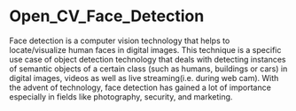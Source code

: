 # Open_CV_Face_Detection

Face detection is a computer vision technology that helps to locate/visualize human faces in digital images. This technique is a specific use case of object detection technology that deals with detecting instances of semantic objects of a certain class (such as humans, buildings or cars) in digital images, videos as well as live streaming(i.e. during web cam). With the advent of technology, face detection has gained a lot of importance especially in fields like photography, security, and marketing.
